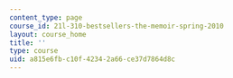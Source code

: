 ```yaml
---
content_type: page
course_id: 21l-310-bestsellers-the-memoir-spring-2010
layout: course_home
title: ''
type: course
uid: a815e6fb-c10f-4234-2a66-ce37d7864d8c
---
```

